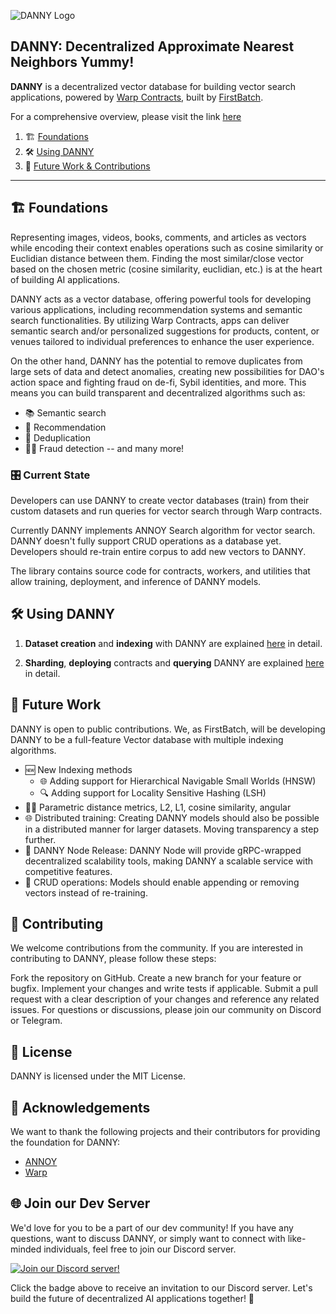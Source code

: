 ![DANNY Logo](https://imagedelivery.net/kbUqkpOIvA4TJOyi-hNQfQ/cbfba403-0864-4ace-dbfb-8b5052570700/public)

## DANNY: Decentralized Approximate Nearest Neighbors Yummy!

**DANNY** is a decentralized vector database for building vector search applications, powered by [Warp Contracts](https://warp.cc/), built by [FirstBatch](https://twitter.com/FirstBatchxyz_).

For a comprehensive overview, please visit the link [here](https://mirror.xyz/0x4a34646adaf10EEfBf2C210B72918e763d306fdb/5tJxWTJ4j3OqB6w0um4lcUt9q1UsEKi04WWPRbdUz08)




1. 🏗️ [Foundations](#foundations)
2. 🛠️ [Using DANNY](#using-danny)
3. 🔮 [Future Work & Contributions](#future-work)

---

## 🏗️ Foundations

Representing images, videos, books, comments, and articles as vectors while encoding their context enables operations such as cosine similarity or Euclidian distance between them. Finding the most similar/close vector based on the chosen metric (cosine similarity, euclidian, etc.) is at the heart of building AI applications.

DANNY acts as a vector database, offering powerful tools for developing various applications, including recommendation systems and semantic search functionalities. By utilizing Warp Contracts, apps can deliver semantic search and/or personalized suggestions for products, content, or venues tailored to individual preferences to enhance the user experience.

On the other hand, DANNY has the potential to remove duplicates from large sets of data and detect anomalies, creating new possibilities for DAO's action space and fighting fraud on de-fi, Sybil identities, and more. This means you can build transparent and decentralized algorithms such as:

- 📚 Semantic search
- 🎯 Recommendation
- 🚫 Deduplication
- 🕵️‍♀️ Fraud detection -- and many more!

### 🎛️ **Current State**

Developers can use DANNY to create vector databases (train) from their custom datasets and run queries for vector search through Warp contracts. 

Currently DANNY implements ANNOY Search algorithm for vector search. DANNY doesn't fully support CRUD operations as a database yet. Developers should re-train entire corpus to add new vectors to DANNY. 

The library contains source code for contracts, workers, and utilities that allow training, deployment, and inference of DANNY models. 

## 🛠️ Using DANNY

1. **Dataset creation** and **indexing** with DANNY are explained [here](indexing/README.md) in detail.

2. **Sharding**, **deploying** contracts and **querying** DANNY are explained [here](inference/README.md) in detail.

## 🔮 Future Work

DANNY is open to public contributions. We, as FirstBatch, will be developing DANNY to be a full-feature Vector database with multiple indexing algorithms.

- 🆕 New Indexing methods
    - 🌐  Adding support for Hierarchical Navigable Small Worlds (HNSW)
    - 🔍 Adding support for Locality Sensitive Hashing (LSH)
- 🏄🏼‍ Parametric distance metrics, L2, L1, cosine similarity, angular
- 🌐  Distributed training: Creating DANNY models should also be possible in a distributed manner for larger datasets. Moving transparency a step further.
- 🚀 DANNY Node Release: DANNY Node will provide gRPC-wrapped decentralized scalability tools, making DANNY a scalable service with competitive features.
- 🔄 CRUD operations: Models should enable appending or removing vectors instead of re-training.

## 🤝 Contributing

We welcome contributions from the community. If you are interested in contributing to DANNY, please follow these steps:

Fork the repository on GitHub.
Create a new branch for your feature or bugfix.
Implement your changes and write tests if applicable.
Submit a pull request with a clear description of your changes and reference any related issues.
For questions or discussions, please join our community on Discord or Telegram.

## 📜 License

DANNY is licensed under the MIT License.

## 🙏 Acknowledgements

We want to thank the following projects and their contributors for providing the foundation for DANNY:

- [ANNOY](https://github.com/spotify/annoy)
- [Warp](https://warp.cc/)


## 🌐 Join our Dev Server
We'd love for you to be a part of our dev community! If you have any questions, want to discuss DANNY, or simply want to connect with like-minded individuals, feel free to join our Discord server.

[![Join our Discord server!](https://invidget.switchblade.xyz/2wuU9ym6fq)](http://discord.gg/2wuU9ym6fq)

Click the badge above to receive an invitation to our Discord server. Let's build the future of decentralized AI applications together! 🚀